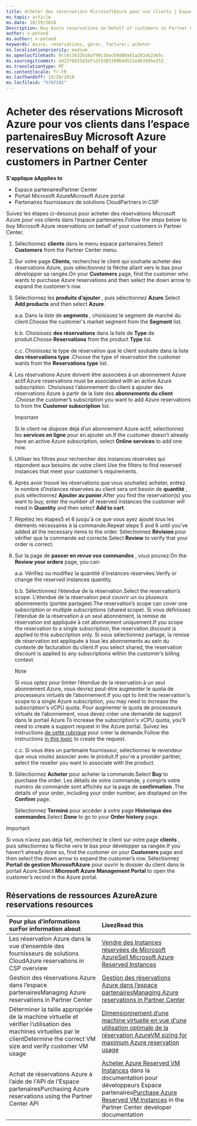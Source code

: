 ```yaml
---
title: Acheter des réservations MicrosoftAzure pour vos clients | Espace partenaires
ms.topic: article
ms.date: 10/29/2018
Description: Buy Azure reservations on behalf of customers in Partner Center.
author: v-petand
ms.author: v-petand
keywords: Azure, réservations, gérer, facturer, acheter
ms.localizationpriority: medium
ms.openlocfilehash: 0cc6c3632b16af99c3becb9d00a81a283ab2ab5c
ms.sourcegitcommit: ed22f6825d3af1d19385198b4d511e4b39d5e353
ms.translationtype: MT
ms.contentlocale: fr-FR
ms.lasthandoff: 10/29/2018
ms.locfileid: "5797192"
---
```

# <a name="buy-microsoft-azure-reservations-on-behalf-of-your-customers-in-partner-center"></a><span data-ttu-id="ada10-103">Acheter des réservations Microsoft Azure pour vos clients dans l’espace partenaires</span><span class="sxs-lookup"><span data-stu-id="ada10-103">Buy Microsoft Azure reservations on behalf of your customers in Partner Center</span></span> 

**<span data-ttu-id="ada10-104">S'applique à</span><span class="sxs-lookup"><span data-stu-id="ada10-104">Applies to</span></span>**

-  <span data-ttu-id="ada10-105">Espace partenaires</span><span class="sxs-lookup"><span data-stu-id="ada10-105">Partner Center</span></span>
-  <span data-ttu-id="ada10-106">Portail Microsoft Azure</span><span class="sxs-lookup"><span data-stu-id="ada10-106">Microsoft Azure portal</span></span>
-  <span data-ttu-id="ada10-107">Partenaires fournisseurs de solutions Cloud</span><span class="sxs-lookup"><span data-stu-id="ada10-107">Partners in CSP</span></span>

<span data-ttu-id="ada10-108">Suivez les étapes ci-dessous pour acheter des réservations Microsoft Azure pour vos clients dans l’espace partenaires.</span><span class="sxs-lookup"><span data-stu-id="ada10-108">Follow the steps below to buy Microsoft Azure reservations on behalf of your customers in Partner Center.</span></span>

1. <span data-ttu-id="ada10-109">Sélectionnez **clients** dans le menu espace partenaires.</span><span class="sxs-lookup"><span data-stu-id="ada10-109">Select **Customers** from the Partner Center menu.</span></span>  

2. <span data-ttu-id="ada10-110">Sur votre page **Clients**, recherchez le client qui souhaite acheter des réservations Azure, puis sélectionnez la flèche allant vers le bas pour développer sa rangée.</span><span class="sxs-lookup"><span data-stu-id="ada10-110">On your **Customers** page, find the customer who wants to purchase Azure reservations and then select the down arrow to expand the customer’s row.</span></span>  

3. <span data-ttu-id="ada10-111">Sélectionnez les **produits d’ajouter** , puis sélectionnez **Azure**.</span><span class="sxs-lookup"><span data-stu-id="ada10-111">Select **Add products** and then select **Azure**.</span></span> 

    <span data-ttu-id="ada10-112">a.</span><span class="sxs-lookup"><span data-stu-id="ada10-112">a.</span></span> <span data-ttu-id="ada10-113">Dans la liste de **segments** , choisissez le segment de marché du client.</span><span class="sxs-lookup"><span data-stu-id="ada10-113">Choose the customer's market segment from the **Segment** list.</span></span>

    <span data-ttu-id="ada10-114">b.</span><span class="sxs-lookup"><span data-stu-id="ada10-114">b.</span></span> <span data-ttu-id="ada10-115">Choisissez **des réservations** dans la liste de **Type** de produit.</span><span class="sxs-lookup"><span data-stu-id="ada10-115">Choose **Reservations** from the product **Type** list.</span></span>

    <span data-ttu-id="ada10-116">c.</span><span class="sxs-lookup"><span data-stu-id="ada10-116">c.</span></span> <span data-ttu-id="ada10-117">Choisissez le type de réservation que le client souhaite dans la liste **des réservations type** .</span><span class="sxs-lookup"><span data-stu-id="ada10-117">Choose the type of reservation the customer wants from the **Reservations type** list.</span></span>

4. <span data-ttu-id="ada10-118">Les réservations Azure doivent être associées à un abonnement Azure actif.</span><span class="sxs-lookup"><span data-stu-id="ada10-118">Azure reservations must be associated with an active Azure subscription.</span></span> <span data-ttu-id="ada10-119">Choisissez l’abonnement du client à ajouter des réservations Azure à partir de la liste des **abonnements du client** .</span><span class="sxs-lookup"><span data-stu-id="ada10-119">Choose the customer’s subscription you want to add Azure reservations to from the **Customer subscription** list.</span></span> 

    >[!IMPORTANT] 
    ><span data-ttu-id="ada10-120">Si le client ne dispose déjà d’un abonnement Azure actif, sélectionnez les **services en ligne** pour en ajouter un.</span><span class="sxs-lookup"><span data-stu-id="ada10-120">If the customer doesn’t already have an active Azure subscription, select **Online services** to add one now.</span></span> 

5. <span data-ttu-id="ada10-121">Utiliser les filtres pour rechercher des instances réservées qui répondent aux besoins de votre client.</span><span class="sxs-lookup"><span data-stu-id="ada10-121">Use the filters to find reserved instances that meet your customer’s requirements.</span></span>  

6. <span data-ttu-id="ada10-122">Après avoir trouvé les réservations que vous souhaitez acheter, entrez le nombre d’instances réservées au client sera ont besoin de **quantité** , puis sélectionnez **Ajouter au panier**.</span><span class="sxs-lookup"><span data-stu-id="ada10-122">After you find the reservation(s) you want to buy, enter the number of reserved instances the customer will need in **Quantity** and then select **Add to cart**.</span></span>  

7. <span data-ttu-id="ada10-123">Répétez les étapes5 et 6 jusqu'à ce que vous ayez ajouté tous les éléments nécessaires à la commande.</span><span class="sxs-lookup"><span data-stu-id="ada10-123">Repeat steps 5 and 6 until you’ve added all the necessary items to the order.</span></span> <span data-ttu-id="ada10-124">Sélectionnez **Révision** pour vérifier que la commande est correcte.</span><span class="sxs-lookup"><span data-stu-id="ada10-124">Select **Review** to verify that your order is correct.</span></span>  

8. <span data-ttu-id="ada10-125">Sur la page de **passer en revue vos commandes** , vous pouvez:</span><span class="sxs-lookup"><span data-stu-id="ada10-125">On the **Review your orders** page, you can:</span></span> 

    <span data-ttu-id="ada10-126">a.</span><span class="sxs-lookup"><span data-stu-id="ada10-126">a.</span></span> <span data-ttu-id="ada10-127">Vérifiez ou modifiez la quantité d’instances réservées.</span><span class="sxs-lookup"><span data-stu-id="ada10-127">Verify or change the reserved instances quantity.</span></span>

    <span data-ttu-id="ada10-128">b.</span><span class="sxs-lookup"><span data-stu-id="ada10-128">b.</span></span> <span data-ttu-id="ada10-129">Sélectionnez l’étendue de la réservation.</span><span class="sxs-lookup"><span data-stu-id="ada10-129">Select the reservation’s scope.</span></span> <span data-ttu-id="ada10-130">L'étendue de la réservation peut couvrir un ou plusieurs abonnements (portée partagée).</span><span class="sxs-lookup"><span data-stu-id="ada10-130">The reservation’s scope can cover one subscription or multiple subscriptions (shared scope).</span></span> <span data-ttu-id="ada10-131">Si vous définissez l’étendue de la réservation à un seul abonnement, la remise de réservation est appliquée à cet abonnement uniquement.</span><span class="sxs-lookup"><span data-stu-id="ada10-131">If you scope the reservation to a single subscription, the reservation discount is applied to this subscription only.</span></span> <span data-ttu-id="ada10-132">Si vous sélectionnez partagé, la remise de réservation est appliquée à tous les abonnements au sein du contexte de facturation du client.</span><span class="sxs-lookup"><span data-stu-id="ada10-132">If you select shared, the reservation discount is applied to any subscriptions within the customer’s billing context.</span></span> 

     >[!NOTE]
    ><span data-ttu-id="ada10-133">Si vous optez pour limiter l’étendue de la réservation à un seul abonnement Azure, vous devrez peut-être augmenter le quota de processeurs virtuels de l’abonnement.</span><span class="sxs-lookup"><span data-stu-id="ada10-133">If you opt to limit the reservation's scope to a single Azure subscription, you may need to increase the subscription's vCPU quota.</span></span> <span data-ttu-id="ada10-134">Pour augmenter le quota de processeurs virtuels de l’abonnement, vous devez créer une demande de support dans le portail Azure.</span><span class="sxs-lookup"><span data-stu-id="ada10-134">To increase the subscription's vCPU quota, you'll need to create a support request in the Azure portal.</span></span> <span data-ttu-id="ada10-135">Suivez les instructions [de cette rubrique](https://docs.microsoft.com/azure/azure-supportability/resource-manager-core-quotas-request) pour créer la demande.</span><span class="sxs-lookup"><span data-stu-id="ada10-135">Follow the instructions [in this topic](https://docs.microsoft.com/azure/azure-supportability/resource-manager-core-quotas-request) to create the request.</span></span>    

    <span data-ttu-id="ada10-136">c.</span><span class="sxs-lookup"><span data-stu-id="ada10-136">c.</span></span> <span data-ttu-id="ada10-137">Si vous êtes un partenaire fournisseur, sélectionnez le revendeur que vous voulez associer avec le produit.</span><span class="sxs-lookup"><span data-stu-id="ada10-137">If you're a provider partner, select the reseller you want to associate with the product.</span></span>

9. <span data-ttu-id="ada10-138">Sélectionnez **Acheter** pour acheter la commande.</span><span class="sxs-lookup"><span data-stu-id="ada10-138">Select **Buy** to purchase the order.</span></span> <span data-ttu-id="ada10-139">Les détails de votre commande, y compris votre numéro de commande sont affichés sur la page de **confirmation** .</span><span class="sxs-lookup"><span data-stu-id="ada10-139">The details of your order, including your order number, are displayed on the **Confirm** page.</span></span>    
     
     <span data-ttu-id="ada10-140">Sélectionnez **Terminé** pour accéder à votre page **Historique des commandes**.</span><span class="sxs-lookup"><span data-stu-id="ada10-140">Select **Done** to go to your **Order history** page.</span></span> 

>[!IMPORTANT]
><span data-ttu-id="ada10-141">Si vous n’avez pas déjà fait, recherchez le client sur votre page **clients** , puis sélectionnez la flèche vers le bas pour développer sa rangée.</span><span class="sxs-lookup"><span data-stu-id="ada10-141">If you haven’t already done so, find the customer on your **Customers** page and then select the down arrow to expand the customer’s row.</span></span> <span data-ttu-id="ada10-142">Sélectionnez **Portail de gestion MicrosoftAzure** pour ouvrir le dossier du client dans le portail Azure.</span><span class="sxs-lookup"><span data-stu-id="ada10-142">Select **Microsoft Azure Management Portal** to open the customer’s record in the Azure portal.</span></span>

## <a name="azure-reservations-resources"></a><span data-ttu-id="ada10-143">Réservations de ressources Azure</span><span class="sxs-lookup"><span data-stu-id="ada10-143">Azure reservations resources</span></span>
|**<span data-ttu-id="ada10-144">Pour plus d’informations sur</span><span class="sxs-lookup"><span data-stu-id="ada10-144">For information about</span></span>**   |**<span data-ttu-id="ada10-145">Lisez</span><span class="sxs-lookup"><span data-stu-id="ada10-145">Read this</span></span>**    |
|:-----------------------------|:-----------------|
|<span data-ttu-id="ada10-146">Les réservation Azure dans la vue d’ensemble des fournisseurs de solutions Cloud</span><span class="sxs-lookup"><span data-stu-id="ada10-146">Azure reservations in CSP overview</span></span>  | [<span data-ttu-id="ada10-147">Vendre des Instances réservées de Microsoft Azure</span><span class="sxs-lookup"><span data-stu-id="ada10-147">Sell Microsoft Azure Reserved Instances</span></span>](azure-reservations.md) |
|<span data-ttu-id="ada10-148">Gestion des réservations Azure dans l’espace partenaires</span><span class="sxs-lookup"><span data-stu-id="ada10-148">Managing Azure reservations in Partner Center</span></span> | [<span data-ttu-id="ada10-149">Gestion des réservations Azure dans l’espace partenaires</span><span class="sxs-lookup"><span data-stu-id="ada10-149">Managing Azure reservations in Partner Center</span></span>](azure-reservations-manage.md)
|<span data-ttu-id="ada10-150">Déterminer la taille appropriée de la machine virtuelle et vérifier l’utilisation des machines virtuelles par le client</span><span class="sxs-lookup"><span data-stu-id="ada10-150">Determine the correct VM size and verify customer VM usage</span></span>   |[<span data-ttu-id="ada10-151">Dimensionnement d’une machine virtuelle en vue d'une utilisation optimale de la réservation Azure</span><span class="sxs-lookup"><span data-stu-id="ada10-151">VM sizing for maximum Azure reservation usage</span></span>](azure-usage.md)   |
|<span data-ttu-id="ada10-152">Achat de réservations Azure à l’aide de l'API de l'Espace partenaires</span><span class="sxs-lookup"><span data-stu-id="ada10-152">Purchasing Azure reservations using the Partner Center API</span></span> | <span data-ttu-id="ada10-153">[Acheter Azure Reserved VM Instances](https://docs.microsoft.com/partner-center/develop/purchase-azure-reservations) dans la documentation pour développeurs Espace partenaires</span><span class="sxs-lookup"><span data-stu-id="ada10-153">[Purchase Azure Reserved VM Instances](https://docs.microsoft.com/partner-center/develop/purchase-azure-reservations) in the Partner Center developer documentation</span></span>

 


 
